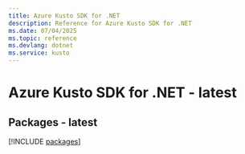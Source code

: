 ```yaml
---
title: Azure Kusto SDK for .NET
description: Reference for Azure Kusto SDK for .NET
ms.date: 07/04/2025
ms.topic: reference
ms.devlang: dotnet
ms.service: kusto
---
```

# Azure Kusto SDK for .NET - latest
## Packages - latest
[!INCLUDE [packages](kusto-index.md)]